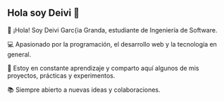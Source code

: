 ## Hola soy Deivi 👋

👋 ¡Hola! Soy Deivi Garc{ia Granda, estudiante de Ingeniería de Software.


💻 Apasionado por la programación, el desarrollo web y la tecnología en general.


🚀 Estoy en constante aprendizaje y comparto aquí algunos de mis proyectos, prácticas y experimentos.


📚 Siempre abierto a nuevas ideas y colaboraciones.
<!--
**Deivi6/Deivi6** is a ✨ _special_ ✨ repository because its `README.md` (this file) appears on your GitHub profile.

Here are some ideas to get you started:


